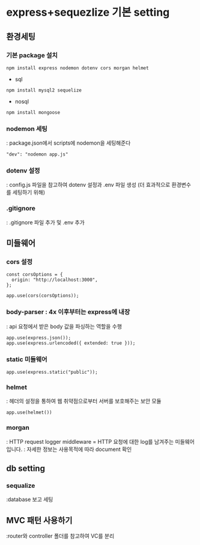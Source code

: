 # express+sequezlize 기본 setting

## 환경세팅

### 기본 package 설치

```
npm install express nodemon dotenv cors morgan helmet
```

- sql

```
npm install mysql2 sequelize
```

- nosql

```
npm install mongoose
```

### nodemon 세팅

: package.json에서 scripts에 nodemon을 세팅해준다

```
"dev": "nodemon app.js"
```

### dotenv 설정

: config.js 파일을 참고하여 dotenv 설정과 .env 파일 생성 (더 효과적으로 환경변수를 세팅하기 위해)

### .gitignore

: .gitignore 파일 추가 및 .env 추가

## 미들웨어

### cors 설정

```
const corsOptions = {
  origin: "http://localhost:3000",
};

app.use(cors(corsOptions));
```

### body-parser : 4x 이후부터는 express에 내장

: api 요청에서 받은 body 값을 파싱하는 역할을 수행

```
app.use(express.json());
app.use(express.urlencoded({ extended: true }));
```

### static 미들웨어

```
app.use(express.static("public"));
```

### helmet

: 헤더의 설정을 통하여 웹 취약점으로부터 서버를 보호해주는 보안 모듈

```
app.use(helmet())
```

### morgan

: HTTP request logger middleware = HTTP 요청에 대한 log를 남겨주는 미들웨어입니다.
: 자세한 정보는 사용목적에 따라 document 확인

## db setting

### sequalize

:database 보고 세팅

## MVC 패턴 사용하기

:router와 controller 폴더를 참고하여 VC를 분리
